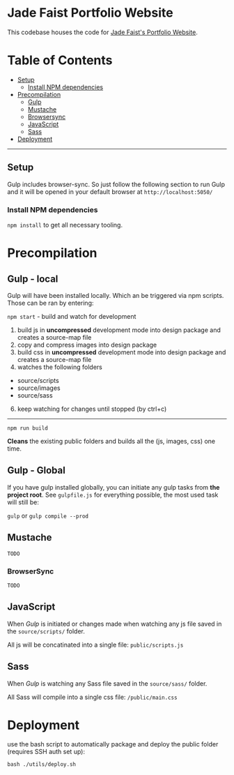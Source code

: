 # Jade Faist Portfolio Website

This codebase houses the code for [Jade Faist's Portfolio Website](https://www.jadefaist.com/).

# Table of Contents

* [Setup](#setup)
  * [Install NPM dependencies](#install-npm-dependencies)
* [Precompilation](#precompilation)
  * [Gulp](#gulp---local)
  * [Mustache](#mustache)
  * [Browsersync](#browsersync)
  * [JavaScript](#javascript)
  * [Sass](#sass)
* [Deployment](#deployment)


------


## Setup

Gulp includes browser-sync. So just follow the following section to run Gulp and it will be opened in your default browser at `http://localhost:5050/`

### Install NPM dependencies

`npm install` to get all necessary tooling.

# Precompilation

## Gulp - local

Gulp will have been installed locally. Which  an be triggered via npm scripts. Those can be ran by entering:

`npm start` - build and watch for development

1. build js in **uncompressed** development mode into design package and creates a source-map file
2. copy and compress images into design package
3. build css in **uncompressed** development mode into design package and creates a source-map file
4. watches the following folders

* source/scripts
* source/images
* source/sass

6. keep watching for changes until stopped (by ctrl+c)

---

`npm run build`

**Cleans** the existing public folders and builds all the (js, images, css) one time.

## Gulp - Global

If you have gulp installed globally, you can initiate any gulp tasks from **the project root**. See `gulpfile.js` for everything possible, the most used task will still be:

`gulp` or `gulp compile --prod`

## Mustache

`TODO`

### BrowserSync

`TODO`

## JavaScript

When *Gulp* is initiated or changes made when watching any js file saved in the `source/scripts/` folder.

All js will be concatinated into a single file: `public/scripts.js`

## Sass

When *Gulp* is watching any Sass file saved in the `source/sass/` folder.

All Sass will compile into a single css file: `/public/main.css`

# Deployment

use the bash script to automatically package and deploy the public folder (requires SSH auth set up):

`bash ./utils/deploy.sh`

